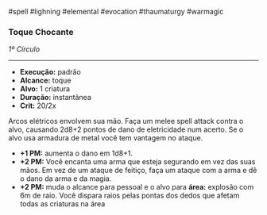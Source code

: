 #spell #lighning #elemental #evocation #thaumaturgy #warmagic
### Toque Chocante
*1º Círculo*
___
- **Execução:** padrão
- **Alcance:** toque
- **Alvo:** 1 criatura
- **Duração:** instantânea
- **Crit:** 20/2x

Arcos elétricos envolvem sua mão. Faça um melee spell attack contra o alvo, causando 2d8+2 pontos de dano de eletricidade num acerto. Se o alvo usa armadura de metal você tem vantagem no ataque.

- **+1 PM:** aumenta o dano em 1d8+1.
- **+2 PM:** Você encanta uma arma que esteja segurando em vez das suas mãos. Em vez de um ataque de feitiço, faça um ataque com a arma e dê o dano da arma e da magia.
- **+2 PM:** muda o alcance para pessoal e o alvo para **área:** explosão com 6m de raio. Você dispara raios pelas pontas dos dedos que afetam todas as criaturas na área
